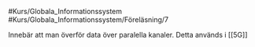 #Kurs/Globala_Informationssystem #Kurs/Globala_Informationssystem/Föreläsning/7 

Innebär att man överför data över paralella kanaler. Detta används i [[5G]]